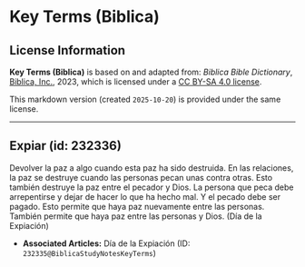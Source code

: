 # Key Terms (Biblica)

## License Information

**Key Terms (Biblica)** is based on and adapted from: _Biblica Bible Dictionary_, [Biblica, Inc.](https://www.biblica.com/), 2023, which is licensed under a [CC BY-SA 4.0 license](https://creativecommons.org/licenses/by-sa/4.0/legalcode.en).

This markdown version (created `2025-10-20`) is provided under the same license.



--------------------------------

## Expiar (id: 232336)

Devolver la paz a algo cuando esta paz ha sido destruida. En las relaciones, la paz se destruye cuando las personas pecan unas contra otras. Esto también destruye la paz entre el pecador y Dios. La persona que peca debe arrepentirse y dejar de hacer lo que ha hecho mal. Y el pecado debe ser pagado. Esto permite que haya paz nuevamente entre las personas. También permite que haya paz entre las personas y Dios. (Día de la Expiación)

* **Associated Articles:** Día de la Expiación (ID: `232335@BiblicaStudyNotesKeyTerms`)

